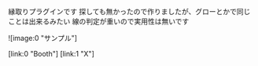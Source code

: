 縁取りプラグインです
探しても無かったので作りましたが、グローとかで同じことは出来るみたい
線の判定が重いので実用性は無いです

![image:0 "サンプル"]

[link:0 "Booth"] [link:1 "X"]
